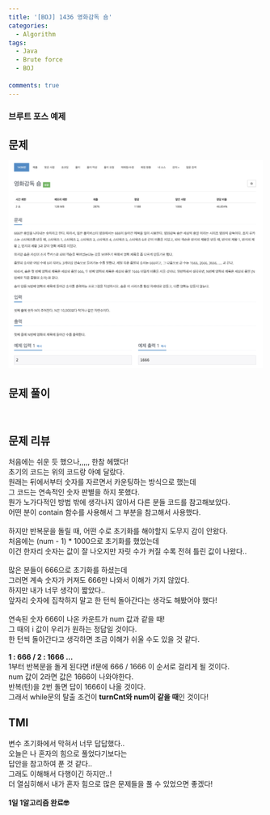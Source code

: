 ```yaml
---
title: '[BOJ] 1436 영화감독 숌'
categories:
  - Algorithm
tags:
  - Java
  - Brute force
  - BOJ

comments: true
---
```

### 브루트 포스 예제

## 문제
 <a href="/assets/images/BOJ1436.png"><img src="/assets/images/BOJ1436.png"></a>
 <br/>

## 문제 풀이

<script src="https://gist.github.com/kyeahen/f0c05ac50e7f4e2ff4e1ce25dc0edb6e.js"></script>
<br/>

## 문제 리뷰

처음에는 쉬운 듯 했으나,,,,, 한참 헤맸다! <br/>
초기의 코드는 위의 코드랑 아예 달랐다. <br/>
원래는 뒤에서부터 숫자를 자르면서 카운팅하는 방식으로 했는데 <br/>
그 코드는 연속적인 숫자 판별을 하지 못했다. <br/>
뭔가 노가다적인 방법 밖에 생각나지 않아서 다른 분들 코드를 참고해보았다. <br/>
어떤 분이 contain 함수를 사용해서 그 부분을 참고해서 사용했다. <br/>
<br/>
하지만 반복문을 돌릴 때, 어떤 수로 초기화를 해야할지 도무지 감이 안왔다. <br/>
처음에는 (num - 1) * 1000으로 초기화를 했었는데  <br/>
이건 한자리 숫자는 값이 잘 나오지만 자릿 수가 커질 수록 전혀 틀린 값이 나왔다.. <br/>
<br/>
많은 분들이 666으로 초기화를 하셨는데 <br/>
그러면 계속 숫자가 커져도 666만 나와서 이해가 가지 않았다. <br/>
하지만 내가 너무 생각이 짧았다.. <br/>
앞자리 숫자에 집착하지 말고 한 턴씩 돌아간다는 생각도 해봤어야 했다! <br/>
<br/>
연속된 숫자 666이 나온 카운트가 num 값과 같을 때! <br/>
그 때의 i 값이 우리가 원하는 정답일 것이다. <br/>
한 턴씩 돌아간다고 생각하면 조금 이해가 쉬울 수도 있을 것 같다. <br/>
<br/>
**1 : 666 / 2 : 1666 ...** <br/>
1부터 반복문을 돌게 된다면 if문에 666 / 1666 이 순서로 걸리게 될 것이다. <br/>
num 값이 2라면 값은 1666이 나와야한다. <br/>
반복(턴)을 2번 돌면 답이 1666이 나올 것이다. <br/>
그래서 while문의 탈출 조건이 **turnCnt와 num이 같을 때**인 것이다! <br/>

## TMI

변수 초기화에서 막혀서 너무 답답했다.. <br/>
오늘은 나 혼자의 힘으로 풀었다기보다는 <br/>
답안을 참고하여 푼 것 같다.. <br/>
그래도 이해해서 다행이긴 하지만..! <br/>
더 열심히해서 내가 혼자 힘으로 많은 문제들을 풀 수 있었으면 좋겠다! <br/>
<br/>
**1일 1알고리즘 완료🤓**


